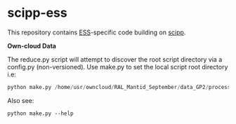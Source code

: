 # scipp-ess

This repository contains [ESS](https://europeanspallationsource.se/)-specific code building on [scipp](https://github.com/scipp/scipp).

**Own-cloud Data**

The reduce.py script will attempt to discover the root script directory via a config.py (non-versioned). Use make.py to set the local script root directory i.e:

```python
python make.py /home/usr/owncloud/RAL_Mantid_September/data_GP2/processing/
```
Also see:
```
python make.py --help
```
